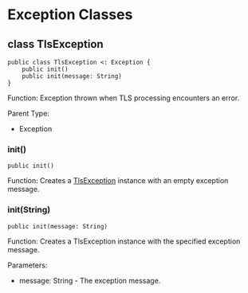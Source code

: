 # Exception Classes

## class TlsException

```cangjie
public class TlsException <: Exception {
    public init()
    public init(message: String)
}
```

Function: Exception thrown when TLS processing encounters an error.

Parent Type:

- Exception

### init()

```cangjie
public init()
```

Function: Creates a [TlsException](#class-tlsexception) instance with an empty exception message.

### init(String)

```cangjie
public init(message: String)
```

Function: Creates a TlsException instance with the specified exception message.

Parameters:

- message: String - The exception message.
